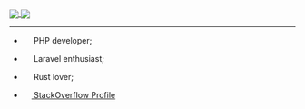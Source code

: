 <a href="#">
  <img align="center" src="https://github-readme-stats.vercel.app/api?username=13dev&show_icons=true&include_all_commits=true&line_height=20&hide_border=true&theme=graywhite" />
</a>
<a href="#">
  <img align="center" src="https://github-readme-stats.vercel.app/api/top-langs/?username=13dev&layout=compact&theme=graywhite&hide_border=true" />
</a>


---
- <img src="https://upload.wikimedia.org/wikipedia/commons/2/27/PHP-logo.svg" width="15"/> PHP developer;
- <img src="https://upload.wikimedia.org/wikipedia/commons/thumb/9/9a/Laravel.svg/1200px-Laravel.svg.png" width="15"/> Laravel enthusiast;
- <img src="https://upload.wikimedia.org/wikipedia/commons/thumb/d/d5/Rust_programming_language_black_logo.svg/1200px-Rust_programming_language_black_logo.svg.png" width="15"/> Rust lover;

- <a target="_blank" href="https://pt.stackoverflow.com/users/70554/13dev"><img src="https://upload.wikimedia.org/wikipedia/commons/thumb/e/ef/Stack_Overflow_icon.svg/768px-Stack_Overflow_icon.svg.png" width="15"/> StackOverflow Profile</a>

